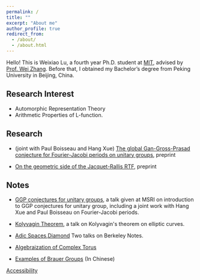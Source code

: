 ```yaml
---
permalink: /
title: ""
excerpt: "About me"
author_profile: true
redirect_from: 
  - /about/
  - /about.html
---
```



Hello! This is Weixiao Lu, a fourth year Ph.D. student at [MIT](https://math.mit.edu/), advised by [Prof. Wei Zhang](https://math.mit.edu/~wz2113/). Before that, I obtained my Bachelor’s degree from Peking University in Beijing, China.

## Research Interest

* Automorphic Representation Theory
* Arithmetic Properties of L-function.

<!-- ## Publications -->


<!-- - Weiping Song, Zhijian Duan, **Ziqing Yang**, Hao Zhu, Ming Zhang, and Jian Tang. *Explainable knowledge graph-based recommendation via deep reinforcement learning[J].* arXiv preprint arXiv:1906.09506, 2019. [paper](https://arxiv.org/abs/1906.09506) -->

## Research

- (joint with Paul Boisseau and Hang Xue) [The global Gan-Gross-Prasad conjecture for Fourier-Jacobi periods on unitary groups](https://arxiv.org/abs/2404.07342), preprint 

- [On the geometric side of the Jacquet-Rallis RTF](https://arxiv.org/abs/2407.14952), preprint

## Notes

- [GGP conjectures for unitary groups](https://weixiao-lu.github.io/files/GGP_introduction.pdf), a talk given at MSRI on introduction to GGP conjectures for unitary group, including a joint work with Hang Xue and Paul Boisseau on Fourier-Jacobi periods.

- [Kolyvagin Theorem](https://weixiao-lu.github.io/files/Kolyvagin_Theorem.pdf), a talk on Kolyvagin's theorem on elliptic curves.

- [Adic Spaces](https://weixiao-lu.github.io/files/Adic_Spaces.pdf),[Diamond](https://weixiao-lu.github.io/files/Diamond.pdf) Two talks on Berkeley Notes.

- [Algebraization of Complex Torus](https://weixiao-lu.github.io/files/Algebraization_Complex_Torus.pdf)

- [Examples of Brauer Groups](https://weixiao-lu.github.io/files/Brauer_Group_Computation.pdf) (In Chinese)


<!-- ## What's New -->

<!-- [October 2022] I have successfully passed the Qualifying Exam! -->

[Accessibility](https://accessibility.mit.edu/)



<!-- 1. Register a GitHub account if you don't have one and confirm your e-mail (required!)
1. Fork [this repository](https://github.com/academicpages/academicpages.github.io) by clicking the "fork" button in the top right. 
1. Go to the repository's settings (rightmost item in the tabs that start with "Code", should be below "Unwatch"). Rename the repository "[your GitHub username].github.io", which will also be your website's URL.
1. Set site-wide configuration and create content & metadata (see below -- also see [this set of diffs](http://archive.is/3TPas) showing what files were changed to set up [an example site](https://getorg-testacct.github.io) for a user with the username "getorg-testacct")
1. Upload any files (like PDFs, .zip files, etc.) to the files/ directory. They will appear at https://[your GitHub username].github.io/files/example.pdf.  
1. Check status by going to the repository settings, in the "GitHub pages" section -->

<!-- Site-wide configuration
------
The main configuration file for the site is in the base directory in [_config.yml](https://github.com/academicpages/academicpages.github.io/blob/master/_config.yml), which defines the content in the sidebars and other site-wide features. You will need to replace the default variables with ones about yourself and your site's github repository. The configuration file for the top menu is in [_data/navigation.yml](https://github.com/academicpages/academicpages.github.io/blob/master/_data/navigation.yml). For example, if you don't have a portfolio or blog posts, you can remove those items from that navigation.yml file to remove them from the header. 

Create content & metadata
------
For site content, there is one markdown file for each type of content, which are stored in directories like _publications, _talks, _posts, _teaching, or _pages. For example, each talk is a markdown file in the [_talks directory](https://github.com/academicpages/academicpages.github.io/tree/master/_talks). At the top of each markdown file is structured data in YAML about the talk, which the theme will parse to do lots of cool stuff. The same structured data about a talk is used to generate the list of talks on the [Talks page](https://academicpages.github.io/talks), each [individual page](https://academicpages.github.io/talks/2012-03-01-talk-1) for specific talks, the talks section for the [CV page](https://academicpages.github.io/cv), and the [map of places you've given a talk](https://academicpages.github.io/talkmap.html) (if you run this [python file](https://github.com/academicpages/academicpages.github.io/blob/master/talkmap.py) or [Jupyter notebook](https://github.com/academicpages/academicpages.github.io/blob/master/talkmap.ipynb), which creates the HTML for the map based on the contents of the _talks directory).

**Markdown generator**

I have also created [a set of Jupyter notebooks](https://github.com/academicpages/academicpages.github.io/tree/master/markdown_generator
) that converts a CSV containing structured data about talks or presentations into individual markdown files that will be properly formatted for the academicpages template. The sample CSVs in that directory are the ones I used to create my own personal website at stuartgeiger.com. My usual workflow is that I keep a spreadsheet of my publications and talks, then run the code in these notebooks to generate the markdown files, then commit and push them to the GitHub repository.

How to edit your site's GitHub repository
------
Many people use a git client to create files on their local computer and then push them to GitHub's servers. If you are not familiar with git, you can directly edit these configuration and markdown files directly in the github.com interface. Navigate to a file (like [this one](https://github.com/academicpages/academicpages.github.io/blob/master/_talks/2012-03-01-talk-1.md) and click the pencil icon in the top right of the content preview (to the right of the "Raw | Blame | History" buttons). You can delete a file by clicking the trashcan icon to the right of the pencil icon. You can also create new files or upload files by navigating to a directory and clicking the "Create new file" or "Upload files" buttons. 

Example: editing a markdown file for a talk
![Editing a markdown file for a talk](/images/editing-talk.png)

For more info
------
More info about configuring academicpages can be found in [the guide](https://academicpages.github.io/markdown/). The [guides for the Minimal Mistakes theme](https://mmistakes.github.io/minimal-mistakes/docs/configuration/) (which this theme was forked from) might also be helpful.
 -->
